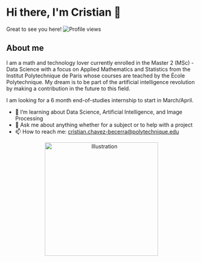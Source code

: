 # Hi there, I'm Cristian 👋

Great to see you here! ![Profile views](https://komarev.com/ghpvc/?username=CristianChavez&color=blue)

## About me

I am a math and technology lover currently enrolled in the Master 2 (MSc) - Data Science with a focus on Applied Mathematics and Statistics from the Institut Polytechnique de Paris whose courses are teached by the École Polytechnique. My dream is to be part of the artificial intelligence revolution by making a contribution in the future to this field.

I am looking for a 6 month end-of-studies internship to start in March/April.

- 🌱 I’m learning about Data Science, Artificial Intelligence, and Image Processing
- 💬 Ask me about anything whether for a subject or to help with a project
- 📫 How to reach me: cristian.chavez-becerra@polytechnique.edu

<p align="center">
  <img src="https://i.giphy.com/media/v1.Y2lkPTc5MGI3NjExOHZrems1ZHhocnVpanZscWU2YnZsbjg1aWpubWl5djEzYWk3Z29qYiZlcD12MV9pbnRlcm5hbF9naWZfYnlfaWQmY3Q9Zw/5k5vZwRFZR5aZeniqb/giphy.gif" alt="Illustration" width="300">
</p>
